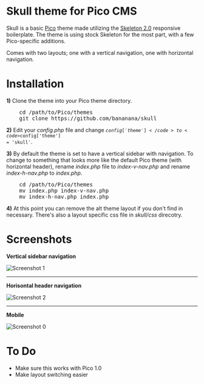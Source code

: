 # Skull theme for Pico CMS

Skull is a basic [Pico](http://picocms.org) theme made utilizing the [Skeleton 2.0](http://getskeleton.com) responsive boilerplate. The theme is using stock Skeleton for the most part, with a few Pico-specific additions. 

Comes with two layouts; one with a vertical navigation, one with horizontal navigation.

# Installation

**1)** Clone the theme into your Pico theme directory.

<pre>
    cd /path/to/Pico/themes
    git clone https://github.com/bananana/skull
</pre>

**2)** Edit your *config.php* file and change <code>$config['theme']</code> to <code>$config['theme'] = 'skull'</code>.

**3)** By default the theme is set to have a vertical sidebar with navigation. To change to something that looks more like the default Pico theme (with horizontal header), rename *index.php* file to *index-v-nav.php* and rename *index-h-nav.php* to *index.php*.

<pre>
    cd /path/to/Pico/themes
    mv index.php index-v-nav.php
    mv index-h-nav.php index.php
</pre>

**4)** At this point you can remove the alt theme layout if you don't find in necessary. There's also a layout specific css file in *skull/css* direcotry.  

# Screenshots

**Vertical sidebar navigation**

![Screenshot 1](images/screenshot-1.png "Screenshot 1")

- - -

**Horisontal header navigation**
 
![Screenshot 2](images/screenshot-2.png "Screenshot 2")

- - -

**Mobile**

![Screenshot 0](images/screenshot-0.png "Screenshot 0") 

# To Do

- Make sure this works with Pico 1.0
- Make layout switching easier
